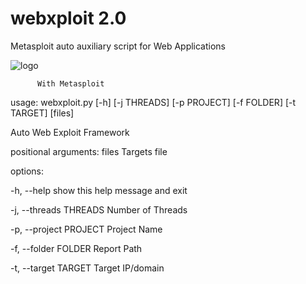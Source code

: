 # webxploit 2.0
Metasploit auto auxiliary script for Web Applications

![logo](https://imgur.com/eNmcstT.png "logo")
          

          With Metasploit

usage: webxploit.py [-h] [-j THREADS] [-p PROJECT] [-f FOLDER] [-t TARGET] [files]

Auto Web Exploit Framework


positional arguments:
  files                 Targets file


options:

  -h, --help            show this help message and exit
  
  -j, --threads THREADS
                        Number of Threads
  
  -p, --project PROJECT
                        Project Name
  
  -f, --folder FOLDER   Report Path
  
  -t, --target TARGET   Target IP/domain
